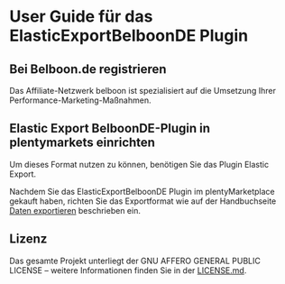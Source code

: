 
# User Guide für das ElasticExportBelboonDE Plugin

<div class="container-toc"></div>

## Bei Belboon.de registrieren

Das Affiliate-Netzwerk belboon ist spezialisiert auf die Umsetzung Ihrer Performance-Marketing-Maßnahmen.

## Elastic Export BelboonDE-Plugin in plentymarkets einrichten

Um dieses Format nutzen zu können, benötigen Sie das Plugin Elastic Export.

Nachdem Sie das ElasticExportBelboonDE Plugin im plentyMarketplace gekauft haben, richten Sie das Exportformat wie auf der Handbuchseite [Daten exportieren](https://www.plentymarkets.eu/handbuch/datenaustausch/daten-exportieren/#4) beschrieben ein.

## Lizenz

Das gesamte Projekt unterliegt der GNU AFFERO GENERAL PUBLIC LICENSE – weitere Informationen finden Sie in der [LICENSE.md](https://github.com/plentymarkets/plugin-elastic-export-belboon-de/blob/master/LICENSE.md).
